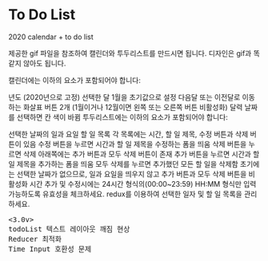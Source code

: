<h1>To Do List</h1>
<p>2020 calendar + to do list</p>

제공한 gif 파일을 참조하여 캘린더와 투두리스트를 만드시면 됩니다.
디자인은 gif과 똑같지 않아도 됩니다.

캘린더에는 이하의 요소가 포함되어야 합니다:

년도 (2020년으로 고정)
선택한 달
1월을 초기값으로 설정
다음달 또는 이전달로 이동하는 화살표 버튼 2개 (1월이거나 12월이면 왼쪽 또는 오른쪽 버튼 비활성화)
달력
날짜를 선택하면 칸 색이 바뀜
투두리스트에는 이하의 요소가 포함되어야 합니다:

선택한 날짜의 일과 요일
할 일 목록
각 목록에는 시간, 할 일 제목, 수정 버튼과 삭제 버튼이 있음
수정 버튼을 누르면 시간과 할 일 제목을 수정하는 폼을 띄움
삭제 버튼을 누르면 삭제
아래쪽에는 추가 버튼과 모두 삭제 버튼이 존재
추가 버튼을 누르면 시간과 할 일 제목을 추가하는 폼을 띄움
모두 삭제를 누르면 추가했던 모든 할 일을 삭제함
초기에는 선택한 날짜가 없으므로, 일과 요일을 띄우지 않고 추가 버튼과 모두 삭제 버튼을 비활성화
시간 추가 및 수정시에는 24시간 형식의(00:00~23:59) HH:MM 형식만 입력 가능하도록 유효성을 체크하세요.
redux를 이용하여 선택한 일자 및 할 일 목록을 관리하세요.

<pre>
<3.0v>
todoList 텍스트 레이아웃 깨짐 현상
Reducer 최적화
Time Input 호환성 문제

</pre>
